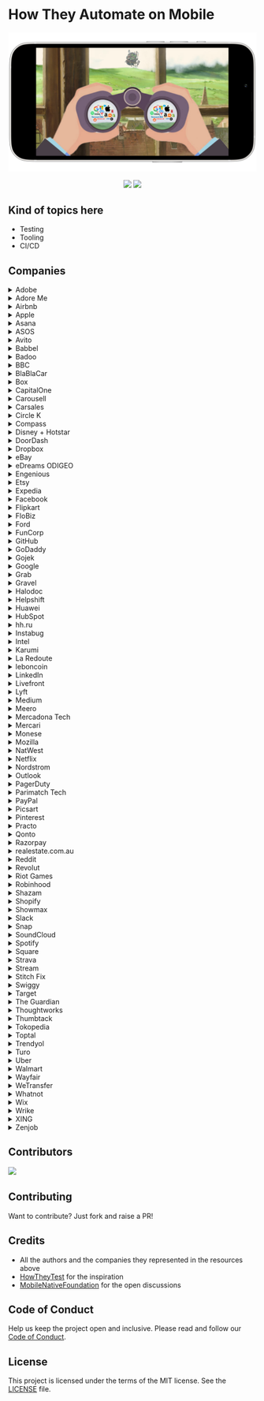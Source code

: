 # How They Automate on Mobile

<p align="center">
  <img src="/assets/images/promo.png"/>
</p>

<p align="center">
  <a href="https://testableapple.com/subscribe/"><img src="https://img.shields.io/badge/stay-tuned-blue?style=flat" /></a>
  <a href="http://makeapullrequest.com"><img src="https://img.shields.io/badge/contributions-welcome-green.svg?style=flat" /></a>
</p>

## Kind of topics here

* Testing
* Tooling
* CI/CD

## Companies

<details>
  <summary>Adobe</summary>

* [Automate and Speed Up iOS Builds with Xcode Server](https://blog.developer.adobe.com/automate-ios-builds-using-xcode-server-2e7effa8d2ef), 2021

</details>

<details>
  <summary>Adore Me</summary>

* [Android and iOS App testing with Appium and WireMock](https://adoreme.tech/android-and-ios-app-testing-with-appium-and-wiremock-intro-fe1dc34f0fc), 2019 (series of articles)

</details>

<details>
  <summary>Airbnb</summary>

* [Writing fast, deterministic and accurate Android Integration tests](https://medium.com/airbnb-engineering/writing-fast-deterministic-and-accurate-android-integration-tests-c56811bd14e2), 2017
* [Building Mixed-Language iOS Project with Buck](https://medium.com/airbnb-engineering/building-mixed-language-ios-project-with-buck-8a903b0e3e56), 2017
* [Our Swift Style Guide Is Now Open Source](https://medium.com/airbnb-engineering/our-swift-style-guide-is-now-open-source-d5cb99d2f626), 2019
* [Better Android Testing](https://medium.com/airbnb-engineering/better-android-testing-at-airbnb-3f5b90b9c40a), 2019 (series of articles)
* [Which hardware are you using to run your CI](https://github.com/MobileNativeFoundation/discussions/discussions/23#discussioncomment-486325), 2021
* [Accelerating Mobile UI](https://www.facebook.com/AirbnbTech/videos/1650114051841128/), 2021
* [Testing strategy](https://github.com/MobileNativeFoundation/discussions/discussions/6#discussioncomment-427538), 2021
* [Airbnb’s Page Performance Score on iOS](https://medium.com/airbnb-engineering/airbnbs-page-performance-score-on-ios-36d5f200bc73), 2021
* [Airbnb’s Page Performance Score on Android](https://medium.com/airbnb-engineering/airbnbs-page-performance-score-on-android-f9fd5e733e), 2021
* [Automated UI Infrastructure in Jetpack Compose using KSP](https://www.youtube.com/watch?v=9fVoqEFWTNI), 2023
* [Flexible Continuous Integration for iOS](https://medium.com/airbnb-engineering/flexible-continuous-integration-for-ios-4ab33ea4072f), 2023

</details>

<details>
  <summary>Apple</summary>

* [Testing](https://developer.apple.com/documentation/xcode#testing)
* [Distribution](https://developer.apple.com/documentation/xcode#distribution)
* [Continuous integration and delivery](https://developer.apple.com/documentation/xcode#continuous-integration-and-delivery)
* [UI Testing in Xcode](https://developer.apple.com/videos/play/wwdc2015/406/), 2015
* [Automating App Store Connect](https://developer.apple.com/videos/play/wwdc2018/303), 2018
* [What's New in Testing](https://developer.apple.com/videos/play/wwdc2018/403/), 2018
* [Testing Tips & Tricks](https://developer.apple.com/videos/play/wwdc2018/417/), 2018
* [Testing in Xcode](https://developer.apple.com/videos/play/wwdc2019/413/), 2019
* [Expanding automation with the App Store Connect API](https://developer.apple.com/videos/play/wwdc2020/10004), 2020
* [Identify trends with the Power and Performance API](https://developer.apple.com/videos/play/wwdc2020/10057), 2020
* [Eliminate animation hitches with XCTest](https://developer.apple.com/videos/play/wwdc2020/10077), 2020
* [Write tests to fail](https://developer.apple.com/videos/play/wwdc2020/10091), 2020
* [XCTSkip your tests](https://developer.apple.com/videos/play/wwdc2020/10164), 2020
* [Handle interruptions and alerts in UI tests](https://developer.apple.com/videos/play/wwdc2020/10220), 2020
* [Get your test results faster](https://developer.apple.com/videos/play/wwdc2020/10221), 2020
* [Use Swift on AWS Lambda with Xcode](https://developer.apple.com/videos/play/wwdc2020/10644), 2020
* [Triage test failures with XCTIssue](https://developer.apple.com/videos/play/wwdc2020/10687), 2020
* [Diagnose Power and Performance regressions in your app](https://developer.apple.com/videos/play/wwdc2021/10087), 2021
* [Distribute apps in Xcode with cloud signing](https://developer.apple.com/videos/play/wwdc2021/10204), 2021
* [Embrace Expected Failures in XCTest](https://developer.apple.com/videos/play/wwdc2021/10207), 2021
* [Meet Xcode Cloud](https://developer.apple.com/videos/play/wwdc2021/10267), 2021
* [Customize your advanced Xcode Cloud workflows](https://developer.apple.com/videos/play/wwdc2021/10269), 2021
* [Diagnose unreliable code with test repetitions](https://developer.apple.com/videos/play/wwdc2021/10296), 2021
* [Author fast and reliable tests for Xcode Cloud](https://developer.apple.com/videos/play/wwdc2022/110361), 2022
* [Get the most out of Xcode Cloud](https://developer.apple.com/videos/play/wwdc2022/110374), 2022
* [Deep dive into Xcode Cloud for teams](https://developer.apple.com/videos/play/wwdc2022/110375), 2022

</details>

<details>
  <summary>Asana</summary>

* [Scaling a Mature iOS Codebase with Tuist](https://blog.asana.com/2023/02/scaling-a-mature-ios-codebase-with-tuist/), 2023

</details>

<details>
  <summary>ASOS</summary>

* [Witness the (Android) fitness](https://medium.com/asos-techblog/witness-the-android-fitness-d4ae52dfec94), 2019

</details>

<details>
  <summary>Avito</summary>

* [Open source: CI/CD and test infrastructure for Android](https://avito-tech.github.io/avito-android/blog/2019/12/open-source-introduction/), 2019
* [Workaround for Android lint that doesn't use Gradle Worker API](https://avito-tech.github.io/avito-android/blog/2020/02/lint-worker-api-workaround/), 2020
* [Removal of ui tests impact analysis functionality](https://avito-tech.github.io/avito-android/blog/2021/01/ui-impact-analysis-end/), 2021
* [Which hardware are you using to run your CI](https://github.com/MobileNativeFoundation/discussions/discussions/23#discussioncomment-487395), 2021
* [Testing strategy](https://github.com/MobileNativeFoundation/discussions/discussions/6#discussioncomment-432246), 2021
* [Emcee — the test runner for iOS developers](https://medium.com/avitotech/emcee-b8b2a10f7795), 2022

</details>

<details>
  <summary>Babbel</summary>

* [Continuous integration for mobile](https://www.babbel.com/en/magazine/continuous-integration-for-mobile), 2015
* [An approach to TDD in Android](https://www.babbel.com/en/magazine/an-approach-to-tdd-in-android), 2016
* [Android Modular Project – Organizing your library dependencies](https://www.babbel.com/en/magazine/android-modular-project-organizing-your-library-dependencies), 2017
* [Introduction to Test Automation](https://www.babbel.com/en/magazine/introduction-to-test-automation), 2017
* [Different ways to manage feature toggles on iOS](https://www.babbel.com/en/magazine/different-ways-to-manage-feature-toggles-on-ios), 2019

</details>

<details>
  <summary>Badoo</summary>

* [iOS Parallel Automation](https://www.youtube.com/watch?v=bAH4hky-1Ac), 2017
* [Automate the impossible: blending the best of Android drivers](https://www.youtube.com/watch?v=dKHudzto4TM), 2018
* [Uncover Secrets of Your App with EspressoDriver](https://www.youtube.com/watch?v=3E-koZaG60w), 2019

</details>

<details>
  <summary>BBC</summary>

* [Testing BBC iPlayer Release For Android Downloads](https://www.bbc.co.uk/blogs/internet/entries/67c6f28f-3742-3725-9efa-10107857d5e8), 2013
* [Automating testing for BBC iPlayer mobile](https://www.bbc.co.uk/blogs/internet/entries/3da2f879-b752-3ee7-8778-421aad2ddefb), 2014 (series of articles)

</details>

<details>
  <summary>BlaBlaCar</summary>

* [4 tips to master XCTestExpectation](https://medium.com/blablacar/4-tips-to-master-xctestexpectation-aee2b2631d93), 2017
* [Building our Lego library on iOS](https://medium.com/blablacar/building-our-lego-library-on-ios-35da0142b962), 2017
* [Reducing the build time of BlaBlaCar’s Android app](https://medium.com/blablacar/reducing-the-build-time-of-blablacars-android-app-549774e3c0df), 2021
* [How to make your Android app resilient to process death?](https://medium.com/blablacar/how-to-make-your-android-app-resilient-to-process-death-bdd3fbcfbf9e), 2022

</details>

<details>
  <summary>Box</summary>

* [Virtualizing Mac Infrastructure at Scale](https://www.youtube.com/watch?v=oBVB0Tc_drM), 2019

</details>

<details>
  <summary>CapitalOne</summary>

* [Test-Driven Development – Ready, Set, Go with Google Cloud Test Lab](https://medium.com/capital-one-tech/be-ready-for-tdd-google-cloud-test-lab-20b07ddabc8b), 2016
* [Robot Pattern Testing for XCUITest](https://medium.com/capital-one-tech/robot-pattern-testing-for-xcuitest-4c2f0c40b4ad), 2018
* [Improvement and Parallelization of Android Automation Testing](https://medium.com/capital-one-tech/improvement-and-parallelization-of-android-automation-testing-capital-one-a05d10cae5b6), 2020
* [Using Stub vs Mock in iOS Unit Testing](https://medium.com/capital-one-tech/using-stub-vs-mock-in-ios-unit-testing-634ec4cc6a10), 2020
* [Using Apple’s Main Thread Checker Tool on UI Tests](https://medium.com/capital-one-tech/using-apples-main-thread-checker-tool-on-ui-tests-a89508bcd524), 2021
* [Getting Started With iOS UI Testing](https://medium.com/capital-one-tech/getting-started-with-ios-ui-testing-b85bf858496f), 2021

</details>

<details>
  <summary>Carousell</summary>

* [Carousell scales app automation with Browserstack](https://www.browserstack.com/case-study/carousell-scales-app-automation-with-browserstack), 2022

</details>

<details>
  <summary>Carsales</summary>

* [Which hardware are you using to run your CI](https://github.com/MobileNativeFoundation/discussions/discussions/23#discussioncomment-431948), 2021

</details>

<details>
  <summary>Circle K</summary>

* [Testing strategy](https://github.com/MobileNativeFoundation/discussions/discussions/6#discussioncomment-428670), 2021

</details>

<details>
  <summary>Compass</summary>

* [Compass Mobile Engineering](https://medium.com/compass-true-north/compass-mobile-engineering-58834af85289), 2017
* [Automated Mobile Distributions](https://medium.com/compass-true-north/automated-mobile-distributions-15e3791f11c7), 2017
* [How to UI Test Push Notifications and Universal Links in the iOS Simulator](https://medium.com/compass-true-north/how-to-ui-test-push-notifications-and-universal-links-in-the-ios-simulator-81cc43b33f81), 2021
* [Moving Fast With Maps (Automation) On iOS](https://medium.com/compass-true-north/moving-fast-with-maps-automation-on-ios-e8801f2ac901), 2021

</details>

<details>
  <summary>Disney + Hotstar</summary>

* [Using Apple's Testing Mjölnir: XCUITest](https://blog.hotstar.com/using-apples-testing-mj%C3%B6lnir-xcuitest-9c3bad88ae4b), 2020

</details>

<details>
  <summary>DoorDash</summary>

* [Why We Use KIF-Quick for User Interface Tests](https://doordash.engineering/2016/12/26/why-we-use-kif-quick-for-user-interface-tests/), 2016
* [Using Automated Testing to Scale Android Development with a Growing Team](https://doordash.engineering/2017/06/26/using-automated-testing-to-scale-android-development-with-a-growing-team/), 2017
* [Contract Testing with Pact](https://doordash.engineering/2018/11/05/contract-testing-with-pact/), 2018
* [How to detect iOS memory leaks and retain cycles using Xcode’s memory graph debugger](https://doordash.engineering/2019/05/22/ios-memory-leaks-and-retain-cycle-detection-using-xcodes-memory-graph-debugger/), 2019
* [Our "Tech Stack" in the Android Dasher App](https://doordash.engineering/2019/12/12/our-tech-stack-in-the-android-dasher-app/), 2019
* [A Framework For Speedy and Scalable Development Of Android UI Tests](https://doordash.engineering/2020/08/19/speedy-and-scalable-development-of-android-mobile-ui-tests/), 2020
* [Building Multiple Distinctly Branded iOS Apps from a Single Codebase](https://doordash.engineering/2021/03/02/multiple-ios-apps-single-codebase/), 2021
* [How to Speed Up SwiftUI Development and Testing Using PreviewSnapshots](https://doordash.engineering/2023/01/18/how-to-speed-up-swiftui-development-and-testing-using-previewsnapshots/), 2023
* [How We Reduced Our iOS App Launch Time by 60%](https://doordash.engineering/2023/01/31/how-we-reduced-our-ios-app-launch-time-by-60/), 2023

</details>

<details>
  <summary>Dropbox</summary>

* [Modernizing our Android build system](https://dropbox.tech/mobile/modernizing-our-android-build-system-part-i-the-planning), 2019 (series of articles)
* [Revamping the Android testing pipeline at Dropbox](https://dropbox.tech/mobile/revamping-the-android-testing-pipeline-at-dropbox), 2020
* [How we sped up Dropbox Android app startup by 30%](https://dropbox.tech/mobile/how-we-sped-up-dropbox-android-app-startup-by-30-), 2021
* [Introducing Focus, a new open source Gradle plugin](https://dropbox.tech/mobile/introducing-focus-a-new-open-source-gradle-plugin), 2022

</details>

<details>
  <summary>eBay</summary>

* [Functional iOS Testing in Swift](https://tech.ebayinc.com/engineering/functional-ios-testing-in-swift/), 2015
* [Test automation for Android testing](https://www.youtube.com/watch?v=VZP6aZq8I-k), 2016
* [Parallizing UI tests on iOS](https://www.youtube.com/watch?v=-JMMujEaqvs), 2016
* [Android Accessibility Automation with Espresso](https://tech.ebayinc.com/engineering/android-accessibility-automation-with-espresso/), 2017
* [Speed By A Thousand Cuts](https://tech.ebayinc.com/engineering/speed-by-a-thousand-cuts/), 2020
* [eBay Motors: Screenshot Testing with Flutter](https://tech.ebayinc.com/engineering/ebay-motors-screenshot-testing-with-flutter/), 2020
* [Homepage Speed Improvements on eBay Android](https://tech.ebayinc.com/engineering/homepage-speed-improvements-on-ebay-android/), 2020
* [The Journey to Integrating Android App Bundles](https://tech.ebayinc.com/engineering/the-journey-to-integrating-android-app-bundles/), 2020

</details>

<details>
  <summary>eDreams ODIGEO</summary>

* [Creating a Post-commit hook with Swiftlint Autocorrect](https://medium.com/edreams-odigeo-tech/creating-a-post-commit-hook-with-swiftlint-autocorrect-5695baf9cad7), 2020
* [Keep those warnings away! — Add Android Lint to your CI pipeline](https://medium.com/edreams-odigeo-tech/keep-those-warnings-away-add-android-lint-to-your-ci-pipeline-28418294df5f), 2021
* [Tuist Your Circle](https://medium.com/edreams-odigeo-tech/tuist-your-circle-putting-it-to-the-test-part-1-8dc168aefe7a), 2023 (series of articles)

</details>

<details>
  <summary>Engenious</summary>

* [Xcode Parallel Test Execution of XCUITest is a Joke](https://medium.com/@engenious.io/xcode-parallel-test-execution-of-xcutest-is-joke-but-i-found-a-scalable-and-solid-solution-031aaaa92814), 2023

</details>

<details>
  <summary>Etsy</summary>

* [Etsy's Device Lab](https://www.etsy.com/codeascraft/mobile-device-lab/), 2013
* [Static Analysis with OCLint](https://www.etsy.com/codeascraft/static-analysis-with-oclint), 2014
* [Etsy’s Journey to Continuous Integration for Mobile Apps](https://www.etsy.com/codeascraft/etsys-journey-to-continuous-integration-for-mobile-apps/), 2014
* [Building a Better Mobile Crash Analytics Platform](https://www.etsy.com/codeascraft/building-a-better-mobile-crash-analytics-platform), 2016
* [How Etsy Ships Apps](https://www.etsy.com/codeascraft/how-etsy-ships-apps), 2017
* [Culture of Quality: Measuring Code Coverage at Etsy](https://www.etsy.com/codeascraft/culture-of-quality-measuring-code-coverage-at-etsy/), 2018

</details>

<details>
  <summary>Expedia</summary>

* [Mobile Automation in Continuous Delivery Pipeline](https://www.youtube.com/watch?v=NWDByCVThfE), 2013
* [How Expedia.com Uses Accessibility Automation](https://medium.com/expedia-group-tech/how-expedia-com-uses-accessibility-automation-d3de3e3ff775), 2020
* [Improving iOS UI Testing](https://medium.com/expedia-group-tech/improving-ios-ui-testing-ad55470825b4), 2020

</details>

<details>
  <summary>Facebook</summary>

* [Timed releases for mobile apps](https://engineering.fb.com/2012/09/20/android/timed-releases-for-mobile-apps/), 2012
* [Buck: How we build Android apps at Facebook](https://engineering.fb.com/2013/05/14/android/buck-how-we-build-android-apps-at-facebook/), 2013
* [Building Mobile Apps with Open Source Tools - Mobile @ Scale](https://www.youtube.com/watch?v=c2Q22KDjXmI), 2013
* [How Facebook Tests Facebook on Android](https://www.youtube.com/watch?v=HUE_yrd8tl0), 2013
* [Airlock – Facebook’s mobile A/B testing framework](https://engineering.fb.com/2014/01/09/android/airlock-facebook-s-mobile-a-b-testing-framework/), 2014
* [Mobile End to End Testing at Scale](https://www.youtube.com/watch?v=7tzA2nsg1jQ), 2015
* [Stetho: A new debugging platform for Android](https://engineering.fb.com/2015/02/18/android/stetho-a-new-debugging-platform-for-android/), 2015
* [Improving Facebook’s performance on Android with FlatBuffers](https://engineering.fb.com/2015/07/31/android/improving-facebook-s-performance-on-android-with-flatbuffers/), 2015
* [Performance instrumentation for Android apps](https://engineering.fb.com/2015/10/26/android/performance-instrumentation-for-android-apps/), 2015
* [Open-sourcing ReDex: Making Android apps smaller and faster](https://engineering.fb.com/2016/04/12/android/open-sourcing-redex-making-android-apps-smaller-and-faster/), 2016
* [Automatic memory leak detection on iOS](https://engineering.fb.com/2016/04/13/ios/automatic-memory-leak-detection-on-ios/), 2016
* [The mobile device lab at the Prineville data center](https://engineering.fb.com/2016/07/13/android/the-mobile-device-lab-at-the-prineville-data-center/), 2016
* [Android accessibility debugging with Stetho](https://engineering.fb.com/2016/10/17/android/android-accessibility-debugging-with-stetho/), 2016
* [Managing resources for large-scale testing](https://engineering.fb.com/2017/05/24/android/managing-resources-for-large-scale-testing/), 2017
* [Rapid release at massive scale](https://engineering.fb.com/2017/08/31/web/rapid-release-at-massive-scale/), 2017
* [Open-sourcing RacerD: Fast static race detection at scale](https://engineering.fb.com/2017/10/19/android/open-sourcing-racerd-fast-static-race-detection-at-scale/), 2017
* [Turning iOS End to End Testing up to 11](https://www.youtube.com/watch?v=BQmLnrDBJSs), 2017
* [HotSwap: Bringing hot code reloading to Buck](https://engineering.fb.com/2018/02/28/android/hotswap-bringing-hot-code-reloading-to-buck/), 2018
* [Open-sourcing Flipper: a new extensible debugging tool](https://engineering.fb.com/2018/06/11/android/flipper/), 2018
* [MobileLab: Highly accurate testing to prevent mobile performance regressions](https://engineering.fb.com/2018/10/19/android/mobilelab/), 2018
* [Superpack: Pushing the limits of compression in Facebook’s mobile apps](https://engineering.fb.com/2021/09/13/core-data/superpack/), 2021
* [Open-sourcing Mariana Trench: Analyzing Android and Java app security in depth](https://engineering.fb.com/2021/09/29/security/mariana-trench/), 2021
* [How WhatsApp tests software?](https://automationhacks.io/2023-10-18-how-whatsapp-tests-software), 2023

</details>

<details>
  <summary>Flipkart</summary>

* [Optimising Flipkart Android App size to sub 10 MB](https://blog.flipkart.tech/optimising-flipkart-android-app-size-to-sub-10-mb-b290d6c29b82), 2018
* [The Journey of React-Native @ Flipkart](https://blog.flipkart.tech/the-journey-of-react-native-flipkart-47dcd0c3d1c6), 2020

</details>

<details>
  <summary>FloBiz</summary>

* [Create your own Android Library & Publish it](https://medium.com/flobiz-blog/create-your-own-android-library-publish-it-1b55bb492ce7), 2021
* [Android CI/CD at myBillBook](https://blog.flipkart.tech/the-journey-of-react-native-flipkart-47dcd0c3d1c6), 2023

</details>

<details>
  <summary>Ford</summary>

* [Testing strategy](https://github.com/MobileNativeFoundation/discussions/discussions/6#discussioncomment-423977), 2021

</details>

<details>
  <summary>FunCorp</summary>

* [Creating Impactful Messages With Ad Testing](https://medium.com/swlh/creating-impactful-messages-with-ad-testing-d57dc631577f), 2021
* [Testing Your Implementation on Ad Networks](https://medium.com/@FunCorp/testing-your-implementation-on-ad-networks-376cd904a7e5), 2021
* [Writing your profiler to analyze application performance on Android](https://medium.com/@FunCorp/writing-your-profiler-to-analyze-application-performance-on-android-f343fe8a1b5b), 2021
* [Stopping NSZombie Invasion](https://medium.com/@FunCorp/stopping-nszombie-invasion-d8fb0250c22e), 2022
* [Jetpack Microbenchmark: Code Performance Testing](https://medium.com/@FunCorp/jetpack-microbenchmark-code-performance-testing-ce7a4546ba78), 2022
* [Make your iOS app suitable for UI auto-testing](https://medium.com/@FunCorp/ios-make-your-app-suitable-for-ui-auto-testing-65997ead4dc9), 2023

</details>

<details>
  <summary>GitHub</summary>

* [How we ship GitHub Mobile every week](https://github.blog/2022-01-12-how-we-ship-github-mobile-every-week/), 2022

</details>

<details>
  <summary>GoDaddy</summary>

* [React Native Application UI testing using WebDriverIO and Appium](https://www.godaddy.com/engineering/2018/07/09/react-native-wdio/), 2018

</details>

<details>
  <summary>Gojek</summary>

* [How to Use Templates to Improve the Android Studio Experience](https://www.gojek.io/blog/how-to-use-templates-to-improve-the-android-studio-experience), 2019
* [How We Improved Performance and Build Times in Android Studio](https://www.gojek.io/blog/how-we-improved-performance-and-build-times-in-android-studio), 2019
* [Screenshot Testing our Design System on Android](https://blog.gojek.io/screenshot-testing-our-design-system-on-android), 2020
* [Test Mobile Apps Using Web Traffic Interception and Mocking](https://blog.gojek.io/test-mobile-apps-using-web-traffic-interception-and-mocking), 2020
* [Running CI for mobile engineers at scale](https://www.gojek.io/blog/running-ci-for-mobile-engineers-at-scale), 2020
* [Reducing Build Time For Gojek #SuperApp](https://www.gojek.io/blog/reducing-build-time-for-gojek-superapp), 2020
* [Making Our iOS Components Accessible](https://www.gojek.io/blog/making-our-ios-components-accessible), 2021
* [Better Secure Than Sorry | Tips To Secure An iOS App](https://www.gojek.io/blog/tips-to-secure-ios-app), 2021
* [Mono Repo Vs Multi Repo: Tips To Re-evaluate Codebase Structure](https://www.gojek.io/blog/mono-repo-vs-multi-repo-tips-to-re-evaluate-codebase-structure), 2021
* [Reducing Our Build Time By 50%](https://www.gojek.io/blog/reducing-our-build-time-by-50), 2022
* [Demystifying Code Generation On iOS](https://www.gojek.io/blog/demystifying-code-generation-on-ios), 2022
* [Migrating An Xcode Command Line Tool Project to SPM](https://www.gojek.io/blog/migrating-an-xcode-command-line-tool-project-to-spm), 2022

</details>

<details>
  <summary>Google</summary>

* [Espresso: Fresh Start to Android UI Testing](https://www.youtube.com/watch?v=T7ugmCuNxDU), 2013
* [Building Scalable Mobile Test Infrastructure for Google+ Mobile](https://www.youtube.com/watch?v=Dnqxo0QtU98), 2013
* [Android UI Automation](https://www.youtube.com/watch?v=O1u8iBLUFL0), 2013
* [Breaking the Matrix - Android Testing at Scale](https://www.youtube.com/watch?v=uHoB0KzQGRg), 2013
* [Make Chrome the best mobile browser](https://www.youtube.com/watch?v=ugX-80lMu7A), 2014
* [Going Green: Cleaning up the Toxic Mobile Environment](https://www.youtube.com/watch?v=aHcmsK9jfGU), 2014
* [The Importance of Automated Testing on Real and Virtual Mobile Devices](https://www.youtube.com/watch?v=nOFel7yNAsE), 2014
* [Automated Accessibility Testing for Android Applications](https://www.youtube.com/watch?v=vvwc8MVlusY), 2015
* [Mobile Cross-Platform Integration Testing](https://www.youtube.com/watch?v=jaWD60t69Wg), 2015
* [Integration Testing with Multiple Mobile Devices and Services](https://www.youtube.com/watch?v=8tjsxxSMkpA), 2016
* [SRE for Mobile Applications](https://www.youtube.com/watch?v=4pQP8xiiMgo), 2018

</details>

<details>
  <summary>Grab</summary>

* [Deep Dive into iOS Automation at Grab - Integration Testing](https://engineering.grab.com/deep-dive-into-ios-automation-at-grab-integration-testing), 2019
* [Marionette - Enabling E2E User-scenario Simulation](https://engineering.grab.com/marionette-enabling-e2e-user-scenario-simulation), 2019
* [Journey to a Faster Everyday Superapp Where Every Millisecond Counts](https://engineering.grab.com/journey-to-a-faster-everyday-super-app), 2019
* [Tackling UI Test Execution Time Imbalance for Xcode Parallel Testing](https://engineering.grab.com/tackling-ui-test-execution-time-imbalance-for-xcode-parallel-testing), 2020
* [How Grab is Blazing Through the Superapp Bazel Migration](https://engineering.grab.com/how-grab-is-blazing-through-the-super-app-bazel-migration), 2020
* [App Modularisation at Scale](https://engineering.grab.com/app-modularisation-at-scale), 2021
* [How we improved our iOS CI infrastructure with observability tools](https://engineering.grab.com/iOS-CI-infrastructure-with-observability-tools), 2023

</details>

<details>
  <summary>Gravel</summary>

* [Send gitlab notification to google chat in 3 minutes](https://medium.com/gravel-engineering/send-gitlab-notification-to-google-chat-in-3-minutes-f81f6a92ac3a), 2023
* [Manage iOS Versioning for Release with Fastlane](https://medium.com/gravel-engineering/manage-ios-versioning-for-release-with-fastlane-d660cc750abc), 2023

</details>

<details>
  <summary>Halodoc</summary>

* [Testing strategy](https://github.com/MobileNativeFoundation/discussions/discussions/6#discussioncomment-702249), 2021

</details>

<details>
  <summary>Helpshift</summary>

* [Functional Testing of Mobile and Web Apps using Clojure](https://medium.com/helpshift-engineering/functional-testing-of-mobile-and-web-apps-using-clojure-4bedb365c7ca), 2014

</details>

<details>
  <summary>Huawei</summary>

* [Android | Product Flavors and Build Variants](https://medium.com/huawei-developers/android-product-flavors-and-build-variants-6d8b66a3f541), 2020
* [Automate Deployment to Huawei AppGallery Connect using Fastlane](https://medium.com/huawei-developers/automate-deployment-to-huawei-appgallery-connect-using-fastlane-4064db91cce8), 2020
* [React Native | Integrating Your Applications With AppGallery Connect](https://medium.com/huawei-developers/react-native-integrating-your-applications-with-appgallery-connect-a090cba45a8), 2021
* [Android UI Testing Made Easy: Espresso vs. Barista](https://medium.com/huawei-developers/android-ui-testing-made-easy-espresso-vs-barista-ae24a88a7a42), 2022
* [Robolectric : The Ultimate Testing Framework for Android Developers](https://medium.com/huawei-developers/robolectric-the-ultimate-testing-framework-for-android-developers-10ae1cc8e3c3), 2023
* [How to Test the Navigation Component in Jetpack Compose?](https://medium.com/huawei-developers/how-to-test-the-navigation-component-in-jetpack-compose-1ab4ccaba761), 2023
* [Unit Test in Jetpack Compose](https://medium.com/huawei-developers/unit-test-in-jetpack-compose-57c64fd035b7), 2023

</details>

<details>
  <summary>HubSpot</summary>

* [Using CocoaPods to Modularize a Big iOS App](https://product.hubspot.com/blog/architecting-a-large-ios-app-with-cocoapods), 2014
* [Update: How We're Building iOS Apps Today](https://product.hubspot.com/blog/update-how-were-building-ios-apps-today), 2017

</details>

<details>
  <summary>hh.ru</summary>

* [Automating the release process](https://medium.com/hh-ru/automating-the-release-process-af8f97edc7bc), 2022
* [Quality assurance for mobile development at hh.ru](https://medium.com/hh-ru/quality-assurance-for-mobile-development-at-hh-ru-b9683e63414f), 2022

</details>

<details>
  <summary>Instabug</summary>

* [Testing strategy](https://github.com/MobileNativeFoundation/discussions/discussions/6#discussioncomment-498013), 2021

</details>

<details>
  <summary>Intel</summary>

* [Automation on Wearable Devices](https://www.youtube.com/watch?v=1agsqcPXPHo), 2015
* [IATF - A New Automated Cross-platform and Multi-device API Test Framework](https://www.youtube.com/watch?v=mHJspt6BgZUf), 2016
* [Docker Based Geo Dispersed Test Farm](https://www.youtube.com/watch?v=EgmSnHFutEc), 2016

</details>

<details>
  <summary>Karumi</summary>

* [Testing strategy](https://github.com/MobileNativeFoundation/discussions/discussions/6#discussioncomment-463433), 2021

</details>

<details>
  <summary>La Redoute</summary>

* [Quality at Speed for our Mobile Application](https://laredoute.io/blog/quality-at-speed-for-our-mobile-application/), 2020

</details>

<details>
  <summary>leboncoin</summary>

* [Xcode Cloud: Feedback from leboncoin](https://medium.com/leboncoin-engineering-blog/xcode-cloud-feedback-from-leboncoin-82991326faa0), 2022
* [Achieving higher test coverage: Our approach to UI testing on iOS](https://medium.com/leboncoin-engineering-blog/achieving-higher-test-coverage-our-approach-to-ui-testing-on-ios-8878003b2f88), 2023

</details>

<details>
  <summary>LinkedIn</summary>

* [Writing Custom Lint Checks with Gradle](https://engineering.linkedin.com/android/writing-custom-lint-checks-gradle), 2014
* [Managing iOS Continuous Integration at Enterprise Scale](https://engineering.linkedin.com/blog/2015/12/managing-ios-continuous-integration-at-enterprise-scale), 2015
* [Mock the Internet](https://www.youtube.com/watch?v=6gPNrujpmn0), 2015
* [Effective Layout Testing Library for iOS](https://engineering.linkedin.com/blog/2016/01/effective-layout-testing-library-for-ios), 2016
* [UI Automation: Keep it Functional – and Stable!](https://engineering.linkedin.com/blog/2016/01/ui-automation--keep-it-functional--and-stable-), 2016
* [3x3: Speeding Up Mobile Releases](https://engineering.linkedin.com/blog/2016/021/3x3--speeding-up-mobile-releases), 2016
* [3x3: iOS Build Speed and Stability](https://engineering.linkedin.com/blog/2016/04/3x3--ios-build-speed-and-stability), 2016
* [Upgrade Testing on iOS: Keeping up with 3x3](https://engineering.linkedin.com/blog/2016/04/upgrade-testing-on-ios--keeping-up-with-3x3), 2016
* [Open Sourcing Test Butler](https://engineering.linkedin.com/blog/2016/08/introducing-and-open-sourcing-test-butler--reliable-android-test), 2016
* [iOS: Test Pyramid](https://engineering.linkedin.com/blog/2016/11/ios--test-pyramid), 2016
* [Open Sourcing Dex Test Parser](https://engineering.linkedin.com/blog/2017/02/open-sourcing-dex-test-parser), 2017
* [Managing documentation at scale](https://engineering.linkedin.com/blog/2019/04/managing-documentation-at-scale), 2019
* [LinkedIn’s approach to automated accessibility (A11y) testing](https://engineering.linkedin.com/blog/2020/automated-accessibility-testing), 2020
* [Faster testing on Android with Mobile Test Orchestrator](https://engineering.linkedin.com/blog/2020/mobile-test-orchestrator), 2020

</details>

<details>
  <summary>Livefront</summary>

* [4 tips for using Carthage](https://medium.com/livefront/4-tips-for-using-carthage-38604f257b54), 2017
* [How to add a dynamic Swift framework to a Command Line Tool](https://medium.com/livefront/how-to-add-a-dynamic-swift-framework-to-a-command-line-tool-bab6426d6c31), 2018
* [Swift expected nil, not <nil>](https://medium.com/livefront/swift-expected-nil-not-nil-27ac2eb8505d), 2018
* [Unit Testing race conditions by creating chaos (Swift)](https://medium.com/livefront/unit-testing-race-conditions-by-creating-chaos-swift-512a55e09806), 2018
* [Adventures in iOS Dev Automation](https://medium.com/livefront/adventures-in-ios-dev-automation-b18c3abd835a), 2018
* [The First 2 Commits Every Android Project Should Have](https://medium.com/livefront/the-first-2-commits-every-android-project-should-have-e8a245ac86), 2019
* [Android Static Code Checks — Keep Your Codebase Tidy With Detekt](https://medium.com/livefront/android-static-code-checks-keep-your-codebase-tidy-with-detekt-408435665fc3), 2020
* [Dagger Hilt: Testing injected Android components with code coverage](https://medium.com/livefront/dagger-hilt-testing-injected-android-components-with-code-coverage-30089a1f6872), 2020
* [How to connect your Android emulator to a local web service](https://medium.com/livefront/how-to-connect-your-android-emulator-to-a-local-web-service-47c380bff350), 2021
* [Five Reasons To Write Unit Tests](https://medium.com/livefront/five-reasons-to-write-unit-tests-e1920f726b33), 2021
* [Tracking Android project build times](https://medium.com/livefront/tracking-android-project-build-times-8826f9e8e212), 2023
* [XCTestCase Life Cycle Management](https://medium.com/livefront/xctestcase-life-cycle-management-3f0fdf46d5cd), 2023

</details>

<details>
  <summary>Lyft</summary>

* [Which hardware are you using to run your CI](https://github.com/MobileNativeFoundation/discussions/discussions/23#discussioncomment-426356), 2021
* [Testing strategy](https://github.com/MobileNativeFoundation/discussions/discussions/6#discussioncomment-420233), 2021
* [Building an Enterprise IntelliJ Plugin for Android Developers](https://eng.lyft.com/building-an-enterprise-intellij-plugin-for-android-developers-e265c0038203), 2021
* [Mobile Performance @ Lyft](https://eng.lyft.com/mobile-performance-lyft-68d0e5185024), 2021
* [Monitoring CPU performance of Lyft’s Android applications](https://eng.lyft.com/monitoring-cpu-performance-of-lyfts-android-applications-4e36fafffe12), 2022
* [Shift-Left iOS Testing with Focus Flows](https://eng.lyft.com/shift-left-ios-testing-with-focus-flows-c9e050bd2095), 2022
* [Detecting Android memory leaks in production](https://eng.lyft.com/detecting-android-memory-leaks-in-production-29e9c97e2ba1), 2023

</details>

<details>
  <summary>Medium</summary>

* [How We Modularized Medium’s iOS codebase](https://medium.engineering/how-we-modularized-mediums-ios-codebase-8f8f26965c76), 2014
* [Medium Android Tools](https://medium.engineering/medium-android-tools-f827bb96b8e4), 2015

</details>

<details>
  <summary>Meero</summary>

* [Kickstarting Mobile Testing: A Journey with Appium and TypeScript](https://medium.com/@romain.mouillard.fr/kickstarting-mobile-testing-a-journey-with-appium-and-typescript-89b62d311069), 2023

</details>

<details>
  <summary>Mercadona Tech</summary>

* [Reduce iOS CI time using test parallelization](https://medium.com/mercadona-tech/reduce-ios-ci-time-using-test-parallelization-de949a80fc5f), 2022
* [Contract Tests: A New Hope](https://medium.com/mercadona-tech/contract-tests-a-new-hope-e2df7470e118), 2023

</details>

<details>
  <summary>Mercari</summary>

* [Super fast and parallelized Android UITest(Appium) environment using AWS, Docker and Android emulator](https://engineering.mercari.com/en/blog/entry/2018-12-28-175147/), 2018
* [How HeadSpin will change mobile testing and monitoring?](https://engineering.mercari.com/en/blog/entry/2019-02-18-173236/), 2019
* [Specifying Kotlin tests with Spek](https://engineering.mercari.com/en/blog/entry/2019-12-12-100000/), 2019
* [Testing Redux-based iOS app](https://engineering.mercari.com/en/blog/entry/2019-12-28-150000/), 2019
* [Building automated workflow using Slackbot and CircleCI](https://engineering.mercari.com/en/blog/entry/2020-06-25-154358/), 2020
* [Compiling for iOS on Apple M1](https://engineering.mercari.com/en/blog/entry/20211129-compiling-for-ios-on-apple-m1/), 2021
* [Bazel Remote Execution for iOS Builds with Apple Silicon](https://engineering.mercari.com/en/blog/entry/20211210-bazel-remote-execution-for-ios-builds-with-apple-silicon/), 2021
* [Automatically generating snapshot tests from Xcode Previews](https://engineering.mercari.com/en/blog/entry/20201204-1f94b9dca2/), 2022
* [Android automated testing to support one-week releases](https://engineering.mercari.com/en/blog/entry/20211210-merpay-android-test-automation/), 2022
* [Leverage Kotlin in your Android CI](https://engineering.mercari.com/en/blog/entry/20221012-leverage-kotlin-in-your-android-ci/), 2022
* [Fast and reliable iOS builds with Bazel at Mercari](https://engineering.mercari.com/en/blog/entry/20221215-16cdd59909/), 2023
* [Mercari QA and Compose for Android automation](https://engineering.mercari.com/en/blog/entry/20230620-mercari-qa-and-compose-for-android-automation/), 2023

</details>

<details>
  <summary>Monese</summary>

* [Mobile testing at Monese](https://medium.com/monese/mobile-testing-at-monese-f06a6c3bc789), 2020

</details>

<details>
  <summary>Mozilla</summary>

* [How Do You Test a Mobile OS?](https://www.youtube.com/watch?v=X41eqcmC2Dk), 2013

</details>

<details>
  <summary>NatWest</summary>

* [Testing strategy](https://github.com/MobileNativeFoundation/discussions/discussions/6#discussioncomment-4646182), 2022

</details>

<details>
  <summary>Netflix</summary>

* [Testing Netflix on Android](https://netflixtechblog.com/testing-netflix-on-android-78e5f71b89ab), 2012
* [Automated testing on devices](https://netflixtechblog.com/automated-testing-on-devices-fc5a39f47e24), 2016

</details>

<details>
  <summary>Nordstrom</summary>

* [Testing strategy](https://github.com/MobileNativeFoundation/discussions/discussions/6#discussioncomment-422627), 2021

</details>

<details>
  <summary>Outlook</summary>

* [Which hardware are you using to run your CI](https://github.com/MobileNativeFoundation/discussions/discussions/23#discussioncomment-425787), 2021

</details>

<details>
  <summary>PagerDuty</summary>

* [Improving PagerDuty’s Automated iOS Builds](https://www.pagerduty.com/eng/improving-pagerdutys-automated-ios-builds/), 2017

</details>

<details>
  <summary>Parimatch Tech</summary>

* [PMetrium Native - let's measure the performance of native applications](https://medium.com/parimatch-tech/pmetrium-native-lets-measure-the-performance-of-native-applications-76f2ef2a9244), 2022

</details>

<details>
  <summary>PayPal</summary>

* [Write Once, Test Everywhere — Simplified SDK Testing](https://medium.com/paypal-tech/write-once-test-everywhere-simplified-sdk-testing-6ea11e7d1f27), 2021
* [Continuous Shift-Left Automated Testing in Native Mobile Apps](https://www.youtube.com/watch?v=TSkfc6EWop0), 2023

</details>

<details>
  <summary>Picsart</summary>

* [Supercharge Your Android Remote Debugging Experience with Ngrok](https://medium.com/picsart-engineering/supercharge-your-android-remote-debugging-experience-with-ngrok-7dbc8892029e), 2022
* [Finding Memory Leaks in Mobile Apps (Part 1: Visualization)](https://medium.com/picsart-engineering/finding-memory-leaks-in-mobile-apps-part-1-visualization-b2e4e342a5c9), 2022
* [Finding Memory Leaks in Mobile Apps (Part 2: Automation)](https://medium.com/picsart-engineering/finding-memory-leaks-in-mobile-apps-part-2-automation-d2059545b66c), 2023

</details>

<details>
  <summary>Pinterest</summary>

* [Continuous integration for iOS with Nix and Buildkite](https://medium.com/pinterest-engineering/continuous-integration-for-ios-with-nix-and-buildkite-ef5b36c5292d), 2017
* [iOS linting at Pinterest](https://medium.com/pinterest-engineering/ios-linting-at-pinterest-3108d8764390), 2017
* [Developing fast & reliable iOS builds at Pinterest](https://medium.com/pinterest-engineering/developing-fast-reliable-ios-builds-at-pinterest-part-one-cb1810407b92), 2019
* [Ad Metrics Quality and Testing on Mobile](https://medium.com/pinterest-engineering/ad-metrics-quality-and-testing-on-mobile-fae9e70e7761), 2019
* [Pinterest + ktlint = ❤](https://medium.com/pinterest-engineering/pinterest-ktlint-4b8543aa8d12), 2021
* [Moving Pinterest’s iOS Builds to Autoscaled EC2 Mac](https://buildkite.com/blog/moving-pinterest-s-ios-builds-to-autoscaled-ec2-mac), 2022
* [Pre-Submit UI Tests at Pinterest](https://medium.com/pinterest-engineering/pre-submit-ui-tests-at-pinterest-556be1611be), 2022

</details>

<details>
  <summary>Practo</summary>

* [Build distribution automation with Fastlane and Travis CI — iOS](https://medium.com/practo-engineering/build-distribution-automation-with-fastlane-and-travis-ci-ios-f959dff2799f), 2017

</details>

<details>
  <summary>Qonto</summary>

* [How slow are your Android builds?](https://medium.com/qonto-way/how-slow-are-your-android-builds-4b9e2dec092d), 2021
* [Unleashing the power of efficiency: Dramatic reduction in test build times](https://medium.com/qonto-way/unleashing-the-power-of-efficiency-dramatic-reduction-in-test-build-times-69e218baaeb), 2023

</details>

<details>
  <summary>Razorpay</summary>

* [Releasing features with confidence in your mobile app](https://engineering.razorpay.com/releasing-features-with-confidence-in-the-mobile-app-b3abf73d6646), 2022

</details>

<details>
  <summary>realestate.com.au</summary>

* [Which hardware are you using to run your CI](https://github.com/MobileNativeFoundation/discussions/discussions/23#discussioncomment-500126), 2021

</details>

<details>
  <summary>Reddit</summary>

* [Reddit Recap: State of Mobile Platforms Edition](https://www.reddit.com/r/RedditEng/comments/zkap1u/reddit_recap_state_of_mobile_platforms_edition), 2022
* [iOS and Bazel at Reddit: A Journey](https://reddit.com/r/RedditEng/comments/syz5dw/ios_and_bazel_at_reddit_a_journey), 2022
* [Optimizing the Android CI Pipeline with AffectedModuleDetector](https://www.reddit.com/r/RedditEng/comments/tqdoql/optimizing_the_android_ci_pipeline_with), 2022
* [Reddit’s E2E UI Automation Framework for Android](https://reddit.com/r/RedditEng/comments/11x5iwv/reddits_e2e_ui_automation_framework_for_android), 2023
* [iOS: UI Testing Strategy and Tooling](https://www.reddit.com/r/RedditEng/comments/14gd9gc/ios_ui_testing_strategy_and_tooling/), 2023

</details>

<details>
  <summary>Revolut</summary>

* [The Fundamentals of iOS at Revolut](https://medium.com/revolut/the-fundamentals-of-ios-at-revolut-57422078c903), 2020
* [Best Practices For Unit Testing at Revolut](https://medium.com/revolut/best-practices-for-unit-testing-at-revolut-45428879ca07), 2021
* [Monitoring performance of screens in your iOS app](https://medium.com/revolut/monitoring-performance-of-screens-in-your-ios-app-4267f6649b19), 2022
* [The Fundamentals of Android at Revolut](https://medium.com/revolut/the-fundamentals-of-android-at-revolut-3537101a2c7c), 2023

</details>

<details>
  <summary>Riot Games</summary>

* [Revisiting Docker and Jenkins](https://technology.riotgames.com/news/revisiting-docker-and-jenkins), 2018
* [How Riot Games Uses Slack](https://technology.riotgames.com/news/how-riot-games-uses-slack), 2020
* [The Legends Of Runeterra CI/CD Pipeline](https://technology.riotgames.com/news/legends-runeterra-cicd-pipeline), 2021

</details>

<details>
  <summary>Robinhood</summary>

* [Testing strategy](https://github.com/MobileNativeFoundation/discussions/discussions/6#discussioncomment-421701), 2021
* [Removing 30% of our iOS crashes](https://newsroom.aboutrobinhood.com/removing-30-of-our-ios-crashes/), 2022

</details>

<details>
  <summary>Shazam</summary>

* [Keeping 100+ million users happy: how we test Shazam on Android](https://www.youtube.com/watch?v=xgjYSf8pjVg), 2014
* [Shazam on iOS: UI testing + Shazam Pro User Tip](https://medium.com/@kardakov/shazam-on-ios-ui-testing-shazam-pro-user-tip-8347a9ed66a5), 2018
* [A Kotlin DSL for Acceptance Tests](https://medium.com/@edwardharks/a-kotlin-dsl-for-acceptance-tests-8a825388879e), 2018
* [CI at Shazam: a quest for shipping high-quality code](https://speakerdeck.com/edwardfrancesco/ci-at-shazam-a-quest-for-shipping-high-quality-code), 2018

</details>

<details>
  <summary>Shopify</summary>

* [Introducing the Super Debugger: A Wireless, Real-Time Debugger for iOS Apps](https://shopify.engineering/introducing-the-super-debugger-a-wireless-real-time-debugger-for-ios-apps), 2013
* [Building a Dynamic Mobile CI System](https://shopify.engineering/building-a-dynamic-mobile-ci-system), 2017
* [Scaling iOS CI with Anka](https://shopify.engineering/scaling-ios-ci-with-anka), 2018
* [Mobile Tophatting at Shopify](https://shopify.engineering/mobile-tophatting-at-shopify-1), 2019
* [iOS Application Testing strategy at Shopify](https://shopify.engineering/ios-application-testing-strategies-at-shopify), 2019
* [The Unreasonable Effectiveness of Test Retries: An Android Monorepo Case Study](https://shopify.engineering/unreasonable-effectiveness-test-retries-android-monorepo-case-study), 2019
* [Mobile Release Engineering at Scale with Shipit Mobile](https://shopify.engineering/mobile-release-engineering-scale-shipit-mobile), 2019
* [Release process](https://github.com/MobileNativeFoundation/discussions/discussions/67#discussion-3277611), 2021
* [Testing strategy](https://github.com/MobileNativeFoundation/discussions/discussions/6#discussioncomment-423251), 2021
* [Reusing Code with React Native Packages at Shopify](https://shopify.engineering/react-native-packages-shopify), 2021

</details>

<details>
  <summary>Showmax</summary>

* [Automated Memory Leak Testing on iOS](https://showmax.engineering/articles/automated-memory-leak-testing-on-ios), 2019
* [Consistent Ruby environment for iOS development](https://showmax.engineering/articles/consistent-ruby-environment-for-ios-development), 2019

</details>

<details>
  <summary>Slack</summary>

* [Valera Zakharov: Testing](https://www.youtube.com/watch?v=fySCosLQQws), 2017
* [Android UI Automation](https://slack.engineering/android-ui-automation-part-1-building-trust/), 2018 (series of articles)
* [UI testing is so easy - said no developer ever](https://www.youtube.com/watch?v=SkkO6x6LhCQ), 2018
* [Mobile performance testing at Slack](https://www.youtube.com/watch?v=xKMIGN1WHgo), 2018

</details>

<details>
  <summary>Snap</summary>

* [Testing strategy](https://github.com/MobileNativeFoundation/discussions/discussions/6#discussioncomment-1654557), 2021

</details>

<details>
  <summary>SoundCloud</summary>

* [Continuous Integration at SoundCloud](https://www.youtube.com/watch?v=cJS08Kuu3zg), 2015
* [Leveraging frameworks to speed up our development on iOS](https://developers.soundcloud.com/blog/leveraging-frameworks-to-speed-up-our-development-on-ios-part-1), 2017
* [Automatic Stubbing of Network Requests to Deflakify Automation Testing](https://developers.soundcloud.com/blog/automatic-stubbing-of-network-requests-to-de-flakify-automation-testing), 2018
* [Integration Testing for Memory Leaks](https://developers.soundcloud.com/blog/integration-testing-for-memory-leaks), 2018
* [Running Android UI Test Suites on Firebase Test Lab](https://developers.soundcloud.com/blog/running-android-ui-test-suites-on-firebase-test-lab), 2018
* [Release Quality and Mobile Trains](https://developers.soundcloud.com/blog/quality-mobile-trains), 2019
* [Gradle Remote Build Cache Misses](https://developers.soundcloud.com/blog/gradle-remote-build-cache-misses), 2019
* [Solving Remote Build Cache Misses by Annoying Your Colleagues](https://developers.soundcloud.com/blog/gradle-remote-build-cache-misses-part-2), 2019
* [Speeding Up Builds with Dagger Reflect](https://developers.soundcloud.com/blog/dagger-reflect), 2020
* [The Magic of Generating an Xcode Project](https://developers.soundcloud.com/blog/tuist-project-generation), 2020
* [Breaking Loose from Third-Party Lock-In with Custom Refactoring Tools](https://developers.soundcloud.com/blog/breaking-loose-from-third-party-lock-in-with-custom-refactoring-tools), 2020
* [Tests Under the Magnifying Lens](https://developers.soundcloud.com/blog/tests-under-the-magnifying-lens), 2021

</details>

<details>
  <summary>Spotify</summary>

* [Shaving off 50% waiting time from the iOS Edit-Build-Test cycle](https://engineering.atspotify.com/2013/11/shaving-off-time-from-the-ios-edit-build-test-cycle/), 2013
* [Protect Your Baby! How Spotify Does Testing for Mobile](https://www.youtube.com/watch?v=69Ea4WyFNyQ), 2015
* [Scaling Android Application Testing at Spotify](https://www.youtube.com/watch?v=Br7yPblkQnI), 2017
* [How We Gave Superpowers to Our macOS CI](https://engineering.atspotify.com/2020/05/how-we-gave-superpowers-to-our-macos-ci/), 2020
* [Which hardware are you using to run your CI](https://github.com/MobileNativeFoundation/discussions/discussions/23#discussioncomment-424955), 2021
* [Testing strategy](https://github.com/MobileNativeFoundation/discussions/discussions/6#discussioncomment-420317), 2021
* [Introducing XCMetrics: Our All-in-One Tool for Tracking Xcode Build Metrics](https://engineering.atspotify.com/2021/01/introducing-xcmetrics-our-all-in-one-tool-for-tracking-xcode-build-metrics/), 2021
* [Introducing XCRemoteCache: The iOS Remote Caching Tool that Cut Our Clean Build Times by 70%](https://engineering.atspotify.com/2021/11/introducing-xcremotecache-the-ios-remote-caching-tool-that-cut-our-clean-build-times-by-70/), 2021
* [Introducing Ruler: Our Tool for Measuring Android App Size](https://engineering.atspotify.com/2022/02/introducing-ruler-our-tool-for-measuring-android-app-size/), 2022

</details>

<details>
  <summary>Square</summary>

* [iOS Integration Testing, Part 1](https://developer.squareup.com/blog/ios-integration-testing/), 2011
* [iOS Integration Testing, Part 2](https://developer.squareup.com/blog/ios-integration-testing-part-2/), 2011
* [Better Android Testing with Robolectric 2.0](https://developer.squareup.com/blog/better-android-testing-with-robolectric-2-0/), 2013
* [The Resurrection of Testing for Android](https://developer.squareup.com/blog/the-resurrection-of-testing-for-android/), 2013
* [iOS Build Infrastructure](https://developer.squareup.com/blog/ios-build-infrastructure/), 2015
* [iOS 9 upgrade: Why did my unit tests grind to a halt?](https://developer.squareup.com/blog/ios-9-upgrade-why-did-my-unit-tests-grind-to-a-halt/), 2016
* [XCKnife: faster distributed tests for iOS](https://developer.squareup.com/blog/xcknife-faster-distributed-tests-for-ios/), 2016
* [measureBlock: How Does Performance Testing Work In iOS?](https://developer.squareup.com/blog/measureblock-how-does-performance-testing-work-in-ios/), 2018
* [Announcing cocoapods-generate](https://developer.squareup.com/blog/announcing-cocoapods-generate/), 2018
* [Shipping Binary Frameworks With Swift 5.0](https://developer.squareup.com/blog/shipping-binary-frameworks-with-swift-5-0/), 2019
* [Instrumenting Firebase Test Lab](https://developer.squareup.com/blog/instrumenting-firebase-test-lab/), 2020
* [Kotlin-Multiplatform Shared Test Resources](https://developer.squareup.com/blog/kotlin-multiplatform-shared-test-resources/), 2021
* [Herding Elephants](https://developer.squareup.com/blog/herding-elephants/), 2021
* [Getting Square's iOS build ready for Apple Silicon with Bazel](https://developer.squareup.com/blog/getting-squares-ios-build-ready-for-apple-silicon-with-bazel/), 2022
* [Stampeding Elephants](https://developer.squareup.com/blog/stampeding-elephants), 2023
* [Supercharging Continuous Integration with Gradle](https://developer.squareup.com/blog/supercharging-continuous-integration-with-gradle/), 2023

</details>

<details>
  <summary>Strava</summary>

* [Managing Internal iOS Dependencies with Private CocoaPods](https://medium.com/strava-engineering/managing-internal-ios-dependencies-with-private-cocoapods-862c0e0e64ac), 2017
* [Optimizing Testing For Server Driven Mobile Development at Strava](https://medium.com/strava-engineering/optimizing-testing-for-server-driven-mobile-development-at-strava-525b7473e4fe), 2018
* [Release process](https://github.com/MobileNativeFoundation/discussions/discussions/67#discussioncomment-494123), 2021

</details>

<details>
  <summary>Stream</summary>

* [Let's test openly](https://www.youtube.com/watch?v=Ilyg9cRJIuE), 2022

</details>

<details>
  <summary>Stitch Fix</summary>

* [iOS Code Signing](https://multithreaded.stitchfix.com/blog/2015/11/09/ios-code-signing-part-1/), 2015 (series of articles)
* [Continuous Integration and Deployment for iOS](https://multithreaded.stitchfix.com/blog/2016/10/31/continuous-integration-and-deployment-for-ios/), 2016

</details>

<details>
  <summary>Swiggy</summary>

* [Advanced techniques to speed up the compile time in Xcode](https://bytes.swiggy.com/advanced-techniques-to-speed-up-the-compile-time-in-xcode-27819cb3be59), 2019
* [Detecting App Cloning & Location Spoofing on Android](https://bytes.swiggy.com/detecting-app-cloning-location-spoofing-on-android-452dd420f390), 2021
* [Gradle Incremental Test Runner](https://bytes.swiggy.com/gradle-incremental-test-runner-125cee1e68a7), 2022
* [Build Time Optimizations (Xcode)](https://bytes.swiggy.com/build-time-optimizations-xcode-911c9c3ac8ff), 2022

</details>

<details>
  <summary>Target</summary>

* [Testing strategy](https://github.com/MobileNativeFoundation/discussions/discussions/6#discussioncomment-424089), 2021

</details>

<details>
  <summary>The Guardian</summary>

* [Device wall of awesome: how Lego helped our digital development](https://www.theguardian.com/info/developer-blog/2015/jul/31/device-wall-of-awesome-how-lego-helped-our-digital-development), 2015

</details>

<details>
  <summary>Thoughtworks</summary>

* [Simplify Your Mobile Testing on iOS and Android](https://www.thoughtworks.com/insights/blog/testing-android-and-ios-apps-twist), 2014
* [Building Better Behavior Tests for Mobile Apps](https://www.thoughtworks.com/insights/blog/building-better-behavior-tests-mobile-apps), 2014
* [Speeding up Test Execution with Appium](https://www.thoughtworks.com/insights/blog/speeding-test-execution-appium), 2016
* [Automating semantic versioning model in mobile releases](https://www.thoughtworks.com/insights/blog/automating-semantic-versioning-model-mobile-releases), 2020
* [How to release mobile apps weekly](https://www.thoughtworks.com/insights/blog/mobile/release-mobile-apps-weekly), 2022
* [Scaling mobile delivery](https://www.thoughtworks.com/insights/podcasts/technology-podcasts/scaling-mobile-delivery), 2023

</details>

<details>
  <summary>Thumbtack</summary>

* [Adopting Swift: Migrating to Frameworks on iOS](https://medium.com/thumbtack-engineering/adopting-swift-migrating-to-frameworks-on-ios-797b3c25016a), 2016
* [Targeted Code Coverage Reports for Android Continuous Builds](https://medium.com/thumbtack-engineering/targeted-code-coverage-reports-for-android-continuous-builds-d29a156e7071), 2019
* [Using Android Screenshot Tests to Verify View Correctness](https://medium.com/thumbtack-engineering/using-android-screenshot-tests-to-verify-view-correctness-74aaef74f17d), 2020
* [Automating Integration Tests to Ensure Android App Quality](https://medium.com/thumbtack-engineering/automating-integration-tests-to-ensure-android-app-quality-a7012862a6ff), 2021

</details>

<details>
  <summary>Tokopedia</summary>

* [How We Solve The Sideloading Crash After App Bundle Implementation](https://medium.com/tokopedia-engineering/how-we-solve-the-sideloading-crash-after-app-bundle-implementation-40094721b525), 2019
* [Release Strategy — a twisted tale in apps](https://medium.com/tokopedia-engineering/release-strategy-a-twisted-tale-in-apps-560de6acf164), 2019
* [Modern Way to Reduce Your Android Apps Size With Dynamic Feature](https://medium.com/tokopedia-engineering/the-benefits-and-challenges-of-android-dynamic-feature-in-tokopedia-4233641f33d1), 2020
* [Understanding the aspects of iOS App Launch Time](https://medium.com/tokopedia-engineering/understanding-the-aspects-of-ios-app-launch-time-9b579534625f), 2020
* [Automating Image Compression Using TinyPng & Git Hooks](https://medium.com/tokopedia-engineering/automating-image-compression-using-tinypng-git-hooks-8c7b08afbf64), 2020
* [How Tokopedia Achieved 1000% Faster iOS Build Time](https://medium.com/tokopedia-engineering/how-tokopedia-achieved-1000-faster-ios-build-time-7664b2d8ae5), 2020
* [Simplify Code Review Process with Auto Mention Code Review Systems](https://medium.com/tokopedia-engineering/simplify-code-review-process-with-auto-mention-code-review-systems-ca2264de16a9), 2020
* [Making Developers Life Easier With Jenkins-Slack Integration](https://medium.com/tokopedia-engineering/making-developers-life-easier-with-jenkins-slack-integration-598096c49b23), 2020
* [Monitoring Android Codebase](https://medium.com/tokopedia-engineering/monitoring-android-codebase-83746800f4c2), 2020
* [Continuous Integration Google Play Store Internal App Sharing In Tokopedia](https://medium.com/tokopedia-engineering/continuous-integration-google-play-store-internal-app-sharing-in-tokopedia-4cc55994a7e1), 2020
* [Saving Tons of Time and Money During Remote Work with Auto Upload APK System](https://medium.com/tokopedia-engineering/saving-tons-of-time-and-money-during-remote-work-with-auto-upload-apk-system-c3f765426191), 2021
* [Facilitate Your iOS Crash Log Translation For Numerous Builds](https://medium.com/tokopedia-engineering/facilitate-your-ios-crash-log-translation-for-numerous-builds-8cbd614fe88b), 2022
* [Getting Started with iOS App Modularization — An Introduction](https://medium.com/tokopedia-engineering/getting-started-with-ios-app-modularization-an-introduction-e1ee1b3ead6a), 2022 (series of articles)
* [Stop Wasting Time on Unit Testing: How Tokopedia Achieved 8X Faster Results](https://medium.com/tokopedia-engineering/stop-wasting-time-on-unit-testing-how-tokopedia-achieved-8x-faster-results-f0491de2d46a), 2023

</details>

<details>
  <summary>Toptal</summary>

* [Automated Android Crash Reports with ACRA and Cloudant](https://www.toptal.com/android/automated-android-crash-reports-with-acra-and-cloudant), 2014
* [Android Testing Tutorial: Unit Testing Like a True Green Droid](https://www.toptal.com/android/testing-like-a-true-green-droid), 2015
* [Fastlane: iOS Automation on Cruise Control](https://www.toptal.com/ios/fastlane-ios-automation), 2017
* [Android DDMS: A Guide to the Ultimate Android Console](https://www.toptal.com/android/android-ddms-ultimate-power-console), 2017
* [How to Write Automated Tests for iOS](https://www.toptal.com/ios/how-to-write-automated-tests-for-ios), 2017
* [iOS Continuous Integration with Xcode Server Explained](https://www.toptal.com/xcode/ios-continuous-integration-xcode-server), 2018
* [A Splash of EarlGrey: UI Testing the Toptal Talent App](https://www.toptal.com/ios/google-earlgrey-testing-guide), 2020
* [Investing in Unit Testing: Benefits and Approaches](https://www.toptal.com/unit-testing/unit-testing-benefits), 2022
* [Unit Testing in Flutter: From Workflow Essentials to Complex Scenarios](https://www.toptal.com/flutter/unit-testing-flutter), 2022

</details>

<details>
  <summary>Trendyol</summary>

* [Get the Most Out of UI Tests With XCode Test Plans](https://medium.com/trendyol-tech/get-the-most-out-of-ui-tests-with-xcode-test-plans-d089a2252ba2), 2020
* [How to Test Deeplinks with XCUITest](https://medium.com/trendyol-tech/how-to-test-deeplinks-with-xcuitest-d24c8e5318ee), 2020
* [Integrate Slather to Trendyol Project](https://medium.com/trendyol-tech/integrate-slather-to-trendyol-project-39191cee7b7c), 2021
* [UI Test Roadmap with Kaspresso](https://medium.com/trendyol-tech/ui-test-roadmap-with-kaspresso-fa78d4ee7150), 2021
* [Trendyol Android Team Unit Test Practice](https://medium.com/trendyol-tech/trendyol-android-team-unit-test-practice-907cf8d0346), 2021
* [Mobile App Complexity: Things to Consider While Estimating Test Effort](https://medium.com/trendyol-tech/mobile-app-complexity-things-to-consider-while-estimating-test-effort-1cde0645d31a), 2021
* [The Different Types of Testing on Trendyol iOS App](https://medium.com/trendyol-tech/the-different-types-of-testing-on-trendyol-ios-app-f345124da2b3), 2021
* [Differences Between Mobile Web and Mobile Platform Tests](https://medium.com/trendyol-tech/differences-between-mobile-web-and-mobile-platform-tests-463e0378187b), 2021
* [Mocking API Calls in UI Tests](https://medium.com/trendyol-tech/mocking-api-calls-in-ui-tests-b908dbf6b305), 2021
* [How to Make iOS UI Testing fast and reliable](https://medium.com/trendyol-tech/how-to-make-ios-ui-testing-fast-and-reliable-6f572a0955f2), 2021
* [How to Write Unit Tests for Selector Functions in Swift](https://medium.com/trendyol-tech/how-to-write-unit-tests-for-selector-functions-in-swift-109fe13756c0), 2021
* [Device Selection for iOS App Testing](https://medium.com/trendyol-tech/device-selection-for-ios-app-testing-fad5d0d1eea0), 2021
* [Meaningful Error Messages for iOS UI Tests](https://medium.com/trendyol-tech/meaningful-error-messages-for-ios-ui-tests-6085ce15b78), 2021
* [Make UI Testing possible with TYGenerator](https://medium.com/trendyol-tech/make-ui-testing-possible-with-tygenerator-c3654425d782), 2021
* [Automated Visual Testing With Snapshots](https://medium.com/trendyol-tech/automated-visual-testing-with-snapshots-part-1-ee9c5cf58cca), 2021 (series of articles)
* [Modularising Trendyol Android App for Build Efficiency](https://medium.com/trendyol-tech/modularising-trendyol-android-app-for-build-efficiency-94f6b79fc012), 2022
* [Distribute Unclear Responsibilities in The Team With Automation](https://medium.com/trendyol-tech/distribute-unclear-responsibilities-in-the-team-with-automation-70eac66fb6e9), 2022
* [Sample Apps to Achieve 80% Shorter Build Times in Trendyol Android Project](https://medium.com/trendyol-tech/sample-apps-to-achieve-shorter-build-times-in-trendyol-android-project-d664f454a36c), 2023
* [Revamping Trendyol’s iOS App: A Modularization Success Story](https://medium.com/trendyol-tech/revamping-trendyols-ios-app-a-modularization-success-story-a6c1d2c4188b), 2023
* [Mock Generator Development With Using Mockolo Library](https://medium.com/trendyol-tech/mock-generator-development-with-using-mockolo-library-c8c273f77d1b), 2023
* [Trendyol Fulfillment Android Instrumented Test CI](https://medium.com/trendyol-tech/trendyol-fulfillment-android-instrumented-test-ci-b531d83fb37e), 2023
* [Managing iOS Tests at Scale: A Symphony](https://medium.com/trendyol-tech/managing-ios-tests-on-scale-a-symphony-a644275d0bbc), 2023
* [Android Test Doubles In Unit Test](https://medium.com/trendyol-tech/android-test-doubles-in-unit-test-bfcb26d3dc3f), 2023
* [Trendyol and Tuist: Engineering Apps at Scale](https://tuist.io/blog/2023/09/08/trendyol-and-tuist/), 2023

</details>

<details>
  <summary>Turo</summary>

* [Android UI Testing with Firebase](https://medium.com/turo-engineering/android-ui-testing-with-firebase-d4f8d48419f7), 2018
* [Automatic Android releases using Fastlane](https://medium.com/turo-engineering/automatic-android-releases-using-fastlane-45d2ded176c2), 2018
* [Would Xcode Cloud replace our current CI/CD solution?](https://medium.com/turo-engineering/would-xcode-cloud-replace-our-current-ci-cd-solution-fd373773fe17), 2021
* [Improving our CI/CD with GitHub Actions](https://medium.com/turo-engineering/improving-our-ci-cd-with-github-actions-4156a8e143aa), 2022
* [How we reduced our Android startup time by 77%](https://medium.com/turo-engineering/how-we-reduced-our-android-startup-time-by-77-650cc113c3dc), 2023

</details>

<details>
  <summary>Uber</summary>

* [The Uber Challenge of Cross-Application/Cross-Device Testing](https://www.youtube.com/watch?v=p6gsssppeT0), 2015
* [Octopus to the Rescue: the Fascinating World of Inter-App Communications at Uber Engineering](https://www.uber.com/en-IE/blog/rescued-by-octopus/), 2015
* [Using the Octopus Framework](https://www.youtube.com/watch?v=80wc8gWebrk), 2016
* [Harnessing Code Generation to Increase Reliability & Productivity on iOS at Uber](https://www.uber.com/en-IE/blog/code-generation), 2018
* [Scaling Mobile Device Management for macOS with Chef at Uber](https://www.uber.com/en-IE/blog/scaling-mobile-device-management-at-uber), 2019
* [Measuring Kotlin Build Performance at Uber](https://www.uber.com/en-IE/blog/measuring-kotlin-build-performance), 2019
* [Introducing Uber Poet, an Open Source Mock App Generator for Determining Faster Swift Builds](https://www.uber.com/en-IE/blog/uber-poet), 2019
* [Testing strategy](https://github.com/MobileNativeFoundation/discussions/discussions/6#discussioncomment-421035), 2020
* [Measuring Performance for iOS Apps at Uber Scale](https://www.uber.com/en-US/blog/measuring-performance-for-ios-apps-at-uber-scale/), 2023

</details>

<details>
  <summary>Walmart</summary>

* [iOS Test Automation @WalmartLabs](https://medium.com/walmartglobaltech/ios-test-automation-walmartlabs-d8668d85a27), 2017
* [Flank: Smart Test Runner for Firebase](https://medium.com/walmartglobaltech/flank-smart-test-runner-for-firebase-cf65e1b1eca7), 2017
* [Automated Accessibility testing for Android apps](https://medium.com/walmartglobaltech/automated-accessibility-testing-for-android-apps-57f9fe2f6dde), 2022

</details>

<details>
  <summary>Wayfair</summary>

* [Open Tracing for iOS: A Performance Tool for Everyone](https://www.aboutwayfair.com/tech-innovation/open-tracing-for-ios-a-performance-tool-for-everyone), 2019
* [Getting The Most Out of XML and Exploring Anko Layouts for Android](https://www.aboutwayfair.com/tech-innovation/getting-the-most-out-of-xml-and-exploring-anko-layouts-for-android), 2019

</details>

<details>
  <summary>WeTransfer</summary>

* [Inside WeTransfer’s App Testing Process with Antoine van der Lee](https://semaphoreci.com/blog/inside-wetransfer-testing-process), 2019
* [Behind the scenes of building high-rated apps with Antoine van der Lee](https://bitrise.io/blog/post/building-high-rated-apps-antoine-van-der-lee), 2022

</details>

<details>
  <summary>Whatnot</summary>

* [Creating a Lane of Our Own for iOS Automation](https://medium.com/whatnot-engineering/creating-a-lane-of-our-own-for-ios-automation-c9caa31fb800), 2022
* [Migrating iOS GitHub Actions to Self-Hosted M1 Mac Runners](https://medium.com/whatnot-engineering/migrating-ios-github-actions-to-self-hosted-m1-macs-runners-f75fbb00ab1b), 2023

</details>

<details>
  <summary>Wix</summary>

* [Detox: Graybox End to End Tests and Automation Library for Mobile Apps](https://www.youtube.com/watch?v=qiRJT5Eig3g), 2017
* [Detox: tackling the flakiness of mobile automation](https://www.youtube.com/watch?v=4rU0IGEt6OQ), 2019

</details>

<details>
  <summary>Wrike</summary>

* [Performance testing of iOS applications](https://www.youtube.com/watch?v=wz_8Q8F8BDM), 2019

</details>

<details>
  <summary>XING</summary>

* [Which hardware are you using to run your CI](https://github.com/MobileNativeFoundation/discussions/discussions/23#discussioncomment-478696), 2021
* [Testing strategy](https://github.com/MobileNativeFoundation/discussions/discussions/6#discussioncomment-478731), 2021

</details>

<details>
  <summary>Zenjob</summary>

* [WebdriverIO with Appium: Beyond the perfect scenario](https://medium.com/zenjob-tech-blog/webdriverio-with-appium-beyond-the-perfect-scenario-b534aa70c84e), 2022
* [Android unit testing at Zenjob](https://medium.com/zenjob-tech-blog/android-unit-testing-at-zenjob-ac6fe86304f1), 2023

</details>

## Contributors

<a href="https://github.com/testableapple/how-they-automate-on-mobile/graphs/contributors">
  <img src="https://contrib.rocks/image?repo=testableapple/how-they-automate-on-mobile" />
</a>

## Contributing

Want to contribute? Just fork and raise a PR!

## Credits

* All the authors and the companies they represented in the resources above
* [HowTheyTest](https://github.com/abhivaikar/howtheytest) for the inspiration
* [MobileNativeFoundation](https://github.com/MobileNativeFoundation/discussions) for the open discussions

## Code of Conduct

Help us keep the project open and inclusive. Please read and follow our [Code of Conduct](/CODE_OF_CONDUCT.md).

## License

This project is licensed under the terms of the MIT license. See the [LICENSE](/LICENSE) file.
